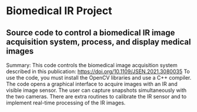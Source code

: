 # Biomedical IR Project
## Source code to control a biomedical IR image acquisition system, process, and display medical images

Summary: This code controls the biomedical image acquisition system described in this publication: https://doi.org/10.1109/JSEN.2021.3080035
To use the code, you must install the OpenCV libraries and use a C++ compiler.
The code opens a graphical interface to acquire images with an IR and visible image sensor. The user can capture snapshots simultaneously with the two cameras. 
There are extra routines to calibrate the IR sensor and to implement real-time processing of the IR images.
